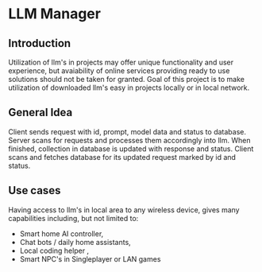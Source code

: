 # LLM Manager

## Introduction

Utilization of llm's in projects may offer unique functionality and user experience, but avaiability of online services providing ready to use solutions should not be taken for granted.
Goal of this project is to make utilization of downloaded llm's easy in projects locally or in local network.

## General Idea

Client sends request with id, prompt, model data and status to database. Server scans for requests and processes them accordingly into llm. When finished, collection in database is updated with response and status. Client scans and fetches database for its updated request marked by id and status.

## Use cases

Having access to llm's in local area to any wireless device, gives many capabilities including, but not limited to:

- Smart home AI controller,
- Chat bots / daily home assistants,
- Local coding helper ,
- Smart NPC's in Singleplayer or LAN games
